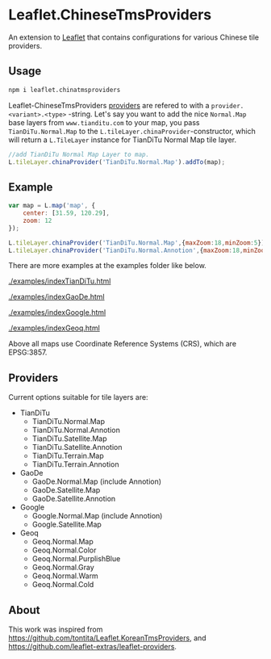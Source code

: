 # Leaflet.ChineseTmsProviders

An extension to [Leaflet](http://leafletjs.com/) that contains configurations for various Chinese tile providers.

## Usage

```bash
npm i leaflet.chinatmsproviders
```

Leaflet-ChineseTmsProviders [providers](#providers) are refered to with a `provider.<variant>.<type>` -string. Let's say you want to add the nice `Normal.Map` base layers from `www.tianditu.com` to your map, you pass `TianDiTu.Normal.Map` to the `L.tileLayer.chinaProvider`-constructor, which will return a `L.TileLayer` instance for TianDiTu Normal Map tile layer.
```Javascript
//add TianDiTu Normal Map Layer to map.
L.tileLayer.chinaProvider('TianDiTu.Normal.Map').addTo(map);
```

## Example

```Javascript
var map = L.map('map', {
    center: [31.59, 120.29],
    zoom: 12
});

L.tileLayer.chinaProvider('TianDiTu.Normal.Map',{maxZoom:18,minZoom:5}).addTo(map);
L.tileLayer.chinaProvider('TianDiTu.Normal.Annotion',{maxZoom:18,minZoom:5}).addTo(map);

```
There are more examples at the examples folder like below.

[./examples/indexTianDiTu.html](http://htoooth.github.io/Leaflet.ChineseTmsProviders/examples/indexTianDiTu.html)

[./examples/indexGaoDe.html](http://htoooth.github.io/Leaflet.ChineseTmsProviders/examples/indexGaoDe.html)

[./examples/indexGoogle.html](http://htoooth.github.io/Leaflet.ChineseTmsProviders/examples/indexGoogle.html)

[./examples/indexGeoq.html](http://htoooth.github.io/Leaflet.ChineseTmsProviders/examples/indexGeoq.html)

Above all maps use Coordinate Reference Systems (CRS), which are EPSG:3857. 

<a name="providers"></a>
## Providers

Current options suitable for tile layers are:
* TianDiTu
    * TianDiTu.Normal.Map
    * TianDiTu.Normal.Annotion
    * TianDiTu.Satellite.Map
    * TianDiTu.Satellite.Annotion
    * TianDiTu.Terrain.Map
    * TianDiTu.Terrain.Annotion
* GaoDe
    * GaoDe.Normal.Map (include Annotion)
    * GaoDe.Satellite.Map
    * GaoDe.Satellite.Annotion
* Google
    * Google.Normal.Map (include Annotion)
    * Google.Satellite.Map
* Geoq
    * Geoq.Normal.Map
    * Geoq.Normal.Color
    * Geoq.Normal.PurplishBlue
    * Geoq.Normal.Gray
    * Geoq.Normal.Warm
    * Geoq.Normal.Cold

## About

This work was inspired from <https://github.com/tontita/Leaflet.KoreanTmsProviders>, and <https://github.com/leaflet-extras/leaflet-providers>.
